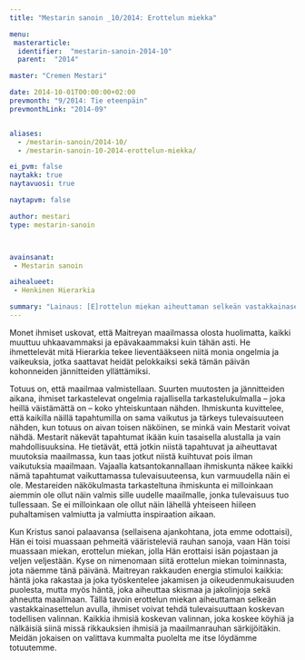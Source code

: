 ```yaml
---
title: "Mestarin sanoin _10/2014: Erottelun miekka"

menu:
 masterarticle:
  identifier:  "mestarin-sanoin-2014-10"
  parent:  "2014"

master: "Cremen Mestari"

date: 2014-10-01T00:00:00+02:00
prevmonth: "9/2014: Tie eteenpäin"
prevmonthLink: "2014-09"


aliases:
  - /mestarin-sanoin/2014-10/
  - /mestarin-sanoin-10-2014-erottelun-miekka/

ei_pvm: false
naytakk: true
naytavuosi: true

naytapvm: false

author: mestari
type: mestarin-sanoin



avainsanat:
 - Mestarin sanoin

aihealueet:
 - Henkinen Hierarkia

summary: "Lainaus: [E]rottelun miekan aiheuttaman selkeän vastakkainasettelun avulla, ihmiset voivat tehdä tulevaisuuttaan koskevan todellisen valinnan."
---
```

<p>Monet ihmiset uskovat, että Maitreyan maailmassa olosta huolimatta, kaikki muuttuu uhkaavammaksi ja epävakaammaksi kuin tähän asti. He ihmettelevät mitä Hierarkia tekee lieventääkseen niitä monia ongelmia ja vaikeuksia, jotka saattavat heidät pelokkaiksi sekä tämän päivän kohonneiden jännitteiden yllättämiksi.</p>
<p>Totuus on, että maailmaa valmistellaan. Suurten muutosten ja jännitteiden aikana, ihmiset tarkastelevat ongelmia rajallisella tarkastelukulmalla – joka heillä väistämättä on – koko yhteiskuntaan nähden. Ihmiskunta kuvittelee, että kaikilla näillä tapahtumilla on sama vaikutus ja tärkeys tulevaisuuteen nähden, kun totuus on aivan toisen näköinen, se minkä vain Mestarit voivat nähdä. Mestarit näkevät tapahtumat ikään kuin tasaisella alustalla ja vain mahdollisuuksina. He tietävät, että jotkin niistä tapahtuvat ja aiheuttavat muutoksia maailmassa, kun taas jotkut niistä kuihtuvat pois ilman vaikutuksia maailmaan. Vajaalla katsantokannallaan ihmiskunta näkee kaikki nämä tapahtumat vaikuttamassa tulevaisuuteensa, kun varmuudella näin ei ole. Mestareiden näkökulmasta tarkasteltuna ihmiskunta ei milloinkaan aiemmin ole ollut näin valmis sille uudelle maailmalle, jonka tulevaisuus tuo tullessaan. Se ei milloinkaan ole ollut näin lähellä yhteiseen hiileen puhaltamisen valmiutta ja valmiutta inspiraation aikaan.</p>
<p>Kun Kristus sanoi palaavansa (sellaisena ajankohtana, jota emme odottaisi), Hän ei toisi muassaan pehmeitä vääristeleviä rauhan sanoja, vaan Hän toisi muassaan miekan, erottelun miekan, jolla Hän erottaisi isän pojastaan ja veljen veljestään. Kyse on nimenomaan siitä erottelun miekan toiminnasta, jota näemme tänä päivänä. Maitreyan rakkauden energia stimuloi kaikkia: häntä joka rakastaa ja joka työskentelee jakamisen ja oikeudenmukaisuuden puolesta, mutta myös häntä, joka aiheuttaa skismaa ja jakolinjoja sekä ahneutta maailmaan. Tällä tavoin erottelun miekan aiheuttaman selkeän vastakkainasettelun avulla, ihmiset voivat tehdä tulevaisuuttaan koskevan todellisen valinnan. Kaikkia ihmisiä koskevan valinnan, joka koskee köyhiä ja nälkäisiä siinä missä rikkauksien ihmisiä ja maailmanrauhan särkijöitäkin. Meidän jokaisen on valittava kummalta puolelta me itse löydämme totuutemme.</p>